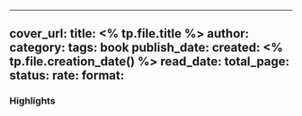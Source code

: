 
---
cover_url:
title: <% tp.file.title %>
author:
category:
tags: book
publish_date:
created: <% tp.file.creation_date() %>
read_date:
total_page:
status:
rate:
format:
---

### Highlights
